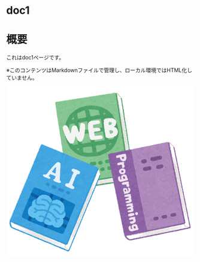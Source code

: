 doc1
================================

# 概要

これはdoc1ページです。

※このコンテンツはMarkdownファイルで管理し、ローカル環境ではHTML化していません。

![](./sub/book_gijutsusyo_it_set.png)
